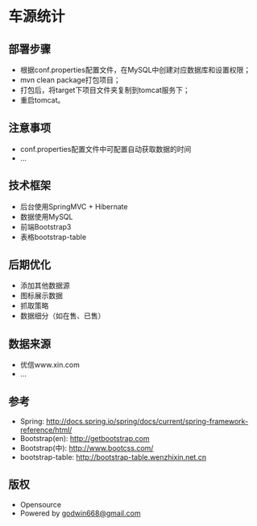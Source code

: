 # 车源统计

## 部署步骤

* 根据conf.properties配置文件，在MySQL中创建对应数据库和设置权限；
* mvn clean package打包项目；
* 打包后，将target下项目文件夹复制到tomcat服务下；
* 重启tomcat。

## 注意事项

* conf.properties配置文件中可配置自动获取数据的时间
* ...

## 技术框架

* 后台使用SpringMVC + Hibernate
* 数据使用MySQL
* 前端Bootstrap3
* 表格bootstrap-table

## 后期优化

* 添加其他数据源
* 图标展示数据
* 抓取策略
* 数据细分（如在售、已售）

## 数据来源

* 优信www.xin.com
* ...

## 参考

* Spring: http://docs.spring.io/spring/docs/current/spring-framework-reference/html/
* Bootstrap(en): http://getbootstrap.com
* Bootstrap(中): http://www.bootcss.com/
* bootstrap-table: http://bootstrap-table.wenzhixin.net.cn

## 版权

* Opensource
* Powered by godwin668@gmail.com

